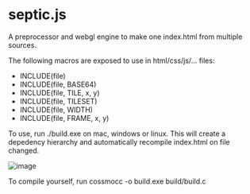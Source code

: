# septic.js

A preprocessor and webgl engine to make one index.html from multiple sources.

The following macros are exposed to use in html/css/js/... files:

 - INCLUDE(file)
 - INCLUDE(file, BASE64)
 - INCLUDE(file, TILE, x, y)
 - INCLUDE(file, TILESET) 
 - INCLUDE(file, WIDTH)
 - INCLUDE(file, FRAME, x, y)

To use, run ./build.exe on mac, windows or linux. 
This will create a depedency hierarchy and automatically recompile index.html on file changed.

![image](https://github.com/user-attachments/assets/be9c5467-4ec4-479b-b714-3efd5864392f)

To compile yourself, run cossmocc -o build.exe build/build.c
